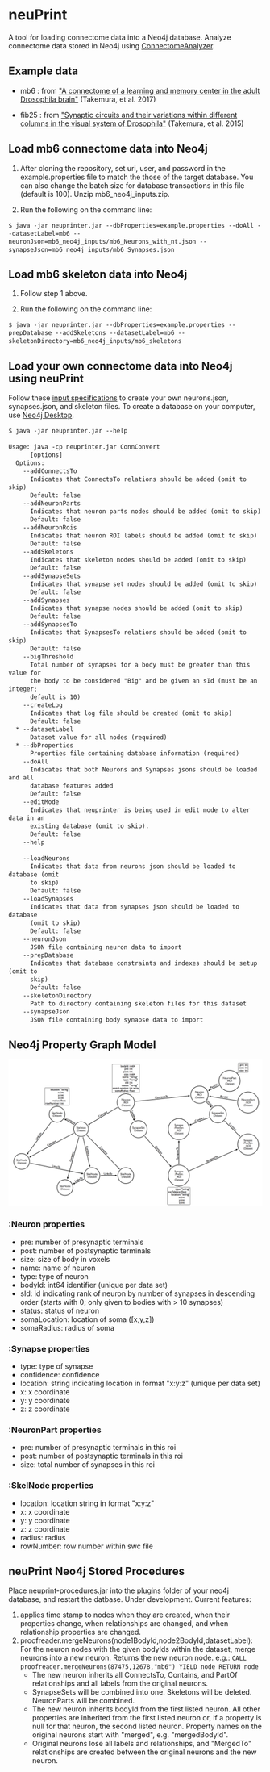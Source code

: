 # neuPrint
A tool for loading connectome data into a Neo4j database. Analyze connectome data stored in Neo4j using [ConnectomeAnalyzer](https://github.com/janelia-flyem/ConnectomeAnalyzer).

## Example data

* mb6 : from ["A connectome of a learning and memory center in the adult Drosophila brain"](https://elifesciences.org/articles/26975) (Takemura, et al. 2017)

* fib25 : from ["Synaptic circuits and their variations within different columns in the visual system of Drosophila"](https://www.pnas.org/content/112/44/13711) (Takemura, et al. 2015)

## Load mb6 connectome data into Neo4j

1. After cloning the repository, set uri, user, and password in the example.properties file to match the those of the target database. You can also change the batch size for database transactions in this file (default is 100). Unzip mb6_neo4j_inputs.zip.  

2. Run the following on the command line:
```console
$ java -jar neuprinter.jar --dbProperties=example.properties --doAll --datasetLabel=mb6 --neuronJson=mb6_neo4j_inputs/mb6_Neurons_with_nt.json --synapseJson=mb6_neo4j_inputs/mb6_Synapses.json
```

## Load mb6 skeleton data into Neo4j

1. Follow step 1 above. 

2. Run the following on the command line:
```console
$ java -jar neuprinter.jar --dbProperties=example.properties --prepDatabase --addSkeletons --datasetLabel=mb6 --skeletonDirectory=mb6_neo4j_inputs/mb6_skeletons
```
## Load your own connectome data into Neo4j using neuPrint

Follow these [input specifications](jsonspecs.md) to create your own neurons.json, synapses.json, and skeleton files. To create a database on your computer, use [Neo4j Desktop](https://neo4j.com/download/?ref=product).

```console
$ java -jar neuprinter.jar --help

Usage: java -cp neuprinter.jar ConnConvert
      [options]
  Options:
    --addConnectsTo
      Indicates that ConnectsTo relations should be added (omit to skip)
      Default: false
    --addNeuronParts
      Indicates that neuron parts nodes should be added (omit to skip)
      Default: false
    --addNeuronRois
      Indicates that neuron ROI labels should be added (omit to skip)
      Default: false
    --addSkeletons
      Indicates that skeleton nodes should be added (omit to skip)
      Default: false
    --addSynapseSets
      Indicates that synapse set nodes should be added (omit to skip)
      Default: false
    --addSynapses
      Indicates that synapse nodes should be added (omit to skip)
      Default: false
    --addSynapsesTo
      Indicates that SynapsesTo relations should be added (omit to skip)
      Default: false
    --bigThreshold
      Total number of synapses for a body must be greater than this value for
      the body to be considered "Big" and be given an sId (must be an integer;
      default is 10)
    --createLog
      Indicates that log file should be created (omit to skip)
      Default: false
  * --datasetLabel
      Dataset value for all nodes (required)
  * --dbProperties
      Properties file containing database information (required)
    --doAll
      Indicates that both Neurons and Synapses jsons should be loaded and all
      database features added
      Default: false
    --editMode
      Indicates that neuprinter is being used in edit mode to alter data in an
      existing database (omit to skip).
      Default: false
    --help

    --loadNeurons
      Indicates that data from neurons json should be loaded to database (omit
      to skip)
      Default: false
    --loadSynapses
      Indicates that data from synapses json should be loaded to database
      (omit to skip)
      Default: false
    --neuronJson
      JSON file containing neuron data to import
    --prepDatabase
      Indicates that database constraints and indexes should be setup (omit to
      skip)
      Default: false
    --skeletonDirectory
      Path to directory containing skeleton files for this dataset
    --synapseJson
      JSON file containing body synapse data to import
```

## Neo4j Property Graph Model

![Property Graph Model](PGMv4.png)

### :Neuron properties
* pre: number of presynaptic terminals
* post: number of postsynaptic terminals
* size: size of body in voxels
* name: name of neuron
* type: type of neuron
* bodyId: int64 identifier (unique per data set)
* sId: id indicating rank of neuron by number of synapses in descending order (starts with 0; only given to bodies with > 10 synapses)
* status: status of neuron
* somaLocation: location of soma ([x,y,z])
* somaRadius: radius of soma

### :Synapse properties
* type: type of synapse
* confidence: confidence
* location: string indicating location in format "x:y:z" (unique per data set)
* x: x coordinate 
* y: y coordinate
* z: z coordinate

### :NeuronPart properties
* pre: number of presynaptic terminals in this roi
* post: number of postsynaptic terminals in this roi
* size: total number of synapses in this roi

### :SkelNode properties
* location: location string in format "x:y:z"
* x: x coordinate 
* y: y coordinate
* z: z coordinate
* radius: radius
* rowNumber: row number within swc file

## neuPrint Neo4j Stored Procedures

Place neuprint-procedures.jar into the plugins folder of your neo4j database, and restart the datbase. Under development. Current features:
1. applies time stamp to nodes when they are created, when their properties change, when relationships are changed, and when relationship properties are changed. 
2. proofreader.mergeNeurons(node1BodyId,node2BodyId,datasetLabel): For the neuron nodes with the given bodyIds within the dataset, merge neurons into a new neuron. Returns the new neuron node. e.g.: ``` CALL proofreader.mergeNeurons(87475,12678,"mb6") YIELD node RETURN node ```
      * The new neuron inherits all ConnectsTo, Contains, and PartOf relationships and all labels from the original neurons.
      * SynapseSets will be combined into one. Skeletons will be deleted. NeuronParts will be combined. 
      * The new neuron inherits bodyId from the first listed neuron. All other properties are inherited from the first listed neuron or, if a property is null for that neuron, the second listed neuron. Property names on the original neurons start with "merged", e.g. "mergedBodyId".
      * Original neurons lose all labels and relationships, and "MergedTo" relationships are created between the original neurons and the new neuron. 
      

